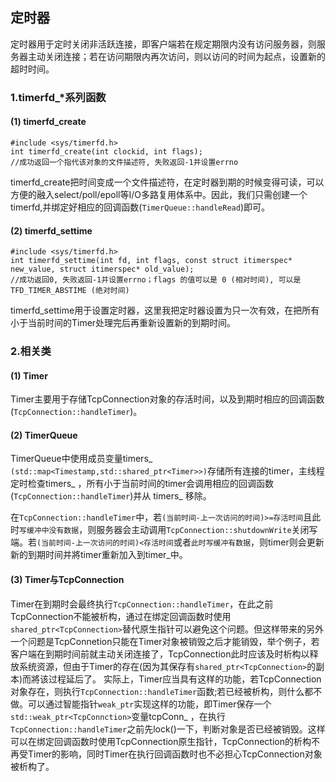 ## 定时器
定时器用于定时关闭非活跃连接，即客户端若在规定期限内没有访问服务器，则服务器主动关闭连接；若在访问期限内再次访问，则以访问的时间为起点，设置新的超时时间。

### 1.timerfd_*系列函数
#### (1) timerfd_create

	#include <sys/timerfd.h>
	int timerfd_create(int clockid, int flags);
	//成功返回一个指代该对象的文件描述符, 失败返回-1并设置errno
timerfd_create把时间变成一个文件描述符，在定时器到期的时候变得可读，可以方便的融入select/poll/epoll等I/O多路复用体系中。因此，我们只需创建一个timerfd,并绑定好相应的回调函数(`TimerQueue::handleRead`)即可。
#### (2) timerfd_settime
	#include <sys/timerfd.h>
	int timerfd_settime(int fd, int flags, const struct itimerspec* new_value, struct itimerspec* old_value);
	//成功返回0, 失败返回-1并设置errno；flags 的值可以是 0 (相对时间), 可以是 TFD_TIMER_ABSTIME (绝对时间)
timerfd_settime用于设置定时器，这里我把定时器设置为只一次有效，在把所有小于当前时间的Timer处理完后再重新设置新的到期时间。

### 2.相关类

#### (1) Timer

Timer主要用于存储TcpConnection对象的存活时间，以及到期时相应的回调函数(`TcpConnection::handleTimer`)。

#### (2) TimerQueue

TimerQueue中使用成员变量timers_ `(std::map<Timestamp,std::shared_ptr<Timer>>)`存储所有连接的timer，主线程定时检查timers_ ，所有小于当前时间的timer会调用相应的回调函数(`TcpConnection::handleTimer`)并从 timers_ 移除。

在`TcpConnection::handleTimer`中，若`(当前时间-上一次访问的时间)>=存活时间`且此时`写缓冲中没有数据`，则服务器会主动调用`TcpConnection::shutdownWrite`关闭写端。若`(当前时间-上一次访问的时间)<存活时间`或者`此时写缓冲有数据`，则timer则会更新新的到期时间并將timer重新加入到timer_中。

#### (3) Timer与TcpConnection
Timer在到期时会最终执行`TcpConnection::handleTimer`，在此之前TcpConnection不能被析构，通过在绑定回调函数时使用`shared_ptr<TcpConnection>`替代原生指针可以避免这个问题。但这样带来的另外一个问题是TcpConnetion只能在Timer对象被销毁之后才能销毁，举个例子，若客户端在到期时间前就主动关闭连接了，TcpConnection此时应该及时析构以释放系统资源，但由于Timer的存在(因为其保存有`shared_ptr<TcpConnection>`的副本)而將该过程延后了。
实际上，Timer应当具有这样的功能，若TcpConnection对象存在，则执行`TcpConnection::handleTimer`函数;若已经被析构，则什么都不做。可以通过智能指针`weak_ptr`实现这样的功能，即Timer保存一个`std::weak_ptr<TcpConnction>`变量tcpConn_ ，在执行`TcpConnection::handleTimer`之前先lock()一下，判断对象是否已经被销毁。这样可以在绑定回调函数时使用TcpConnection原生指针，TcpConnection的析构不再受Timer的影响，同时Timer在执行回调函数时也不必担心TcpConnection对象被析构了。
